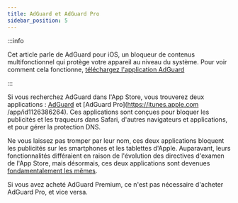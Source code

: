 ```yaml
---
title: AdGuard et AdGuard Pro
sidebar_position: 5
---
```


:::info

Cet article parle de AdGuard pour iOS, un bloqueur de contenus multifonctionnel qui protège votre appareil au niveau du système. Pour voir comment cela fonctionne, [téléchargez l'application AdGuard](https://agrd.io/download-kb-adblock)

:::

Si vous recherchez AdGuard dans l'App Store, vous trouverez deux applications : [AdGuard](https://itunes.apple.com/app/id1047223162) et [AdGuard Pro](https://itunes.apple.com /app/id1126386264). Ces applications sont conçues pour bloquer les publicités et les traqueurs dans Safari, d'autres navigateurs et applications, et pour gérer la protection DNS.

Ne vous laissez pas tromper par leur nom, ces deux applications bloquent les publicités sur les smartphones et les tablettes d'Apple. Auparavant, leurs fonctionnalités différaient en raison de l'évolution des directives d'examen de l'App Store, mais désormais, ces deux applications sont devenues [fondamentalement les mêmes](https://adguard.com/en/blog/updating-adguard-pro-for-ios.html).

Si vous avez acheté AdGuard Premium, ce n'est pas nécessaire d'acheter AdGuard Pro, et vice versa.
